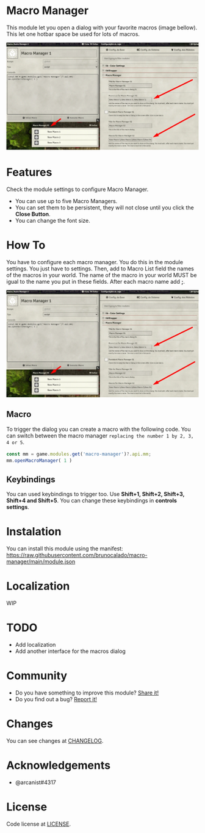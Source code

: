 # Macro Manager
This module let you open a dialog with your favorite macros (image bellow). This let one hotbar space be used for lots of macros.

<p align="center">
  <img width="1000" src="docs/doc01.webp">
</p>

# Features
Check the module settings to configure Macro Manager.

- You can use up to five Macro Managers. 
- You can set them to be persistent, they will not close until you click the **Close Button**.
- You can change the font size.

# How To
You have to configure each macro manager. You do this in the module settings. 
You just have to settings. Then, add to Macro List field the names of the macros in your world.
The name of the macro in your world MUST be igual to the name you put in these fields.
After each macro name add **;**. 

<p align="center">
  <img width="1000" src="docs/doc01.webp">
</p>

## Macro
To trigger the dialog you can create a macro with the following code. You can switch between the macro manager `replacing the number 1 by 2, 3, 4 or 5`.
```js
const mm = game.modules.get('macro-manager')?.api.mm;
mm.openMacroManager( 1 )
```

## Keybindings
You can used keybindings to trigger too. 
Use **Shift+1, Shift+2, Shift+3, Shift+4 and Shift+5**.
You can change these keybindings in **controls settings**.

# Instalation
You can install this module using the manifest: https://raw.githubusercontent.com/brunocalado/macro-manager/main/module.json

# Localization
WIP

# TODO
- Add localization
- Add another interface for the macros dialog

 
# Community
- Do you have something to improve this module? [Share it!](https://github.com/brunocalado/macro-manager/issues)
- Do you find out a bug? [Report it!](https://github.com/brunocalado/macro-manager/issues)

# Changes
You can see changes at [CHANGELOG](CHANGELOG.md).

# Acknowledgements
- @arcanist#4317 

# License
Code license at [LICENSE](LICENSE).
